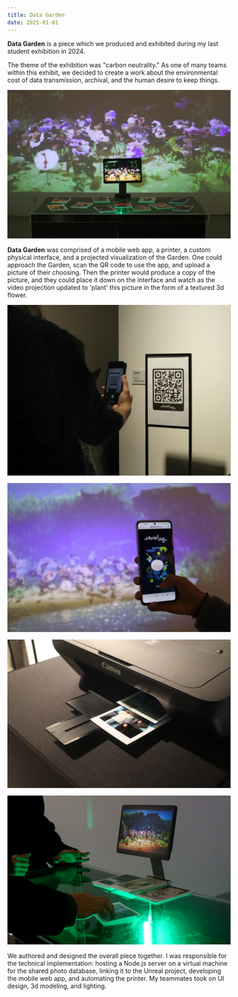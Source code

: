 ```yaml
---
title: Data Garden
date: 2025-01-01
---
```


**Data Garden** is a piece which we produced and exhibited during my last student exhibition in 2024.

The theme of the exhibition was "carbon neutrality." As one of many teams within this exhibit, we decided to create a work about the environmental cost of data transmission, archival, and the human desire to keep things.

![Polaroids lay strewn across a transparent acrylic pane, underlit in green fluorescent light. Behind the acrylic stand, a digital 3D garden is projected onto the back wall.](datagarden-main.jpg)

**Data Garden** was comprised of a mobile web app, a printer, a custom physical interface, and a projected visualization of the Garden. One could approach the Garden, scan the QR code to use the app, and upload a picture of their choosing. Then the printer would produce a copy of the picture, and they could place it down on the interface and watch as the video projection updated to 'plant' this picture in the form of a textured 3d flower.

![A person holds up a phone to scan the QR code.](datagarden-qr.jpg)

![A phone showing the main screen of the app. Behind the phone is the video projection of a glowing garden.](datagarden-app.jpg)

![A printer automatically prints a photo.](datagarden-printer.jpg)

![Someone places their photo on the interface. They're moving it around and watching the position of their plant change on the video.](datagarden-plant.jpg)

We authored and designed the overall piece together. I was responsible for the technical implementation: hosting a Node.js server on a virtual machine for the shared photo database, linking it to the Unreal project, developing the mobile web app, and automating the printer. My teammates took on UI design, 3d modeling, and lighting.